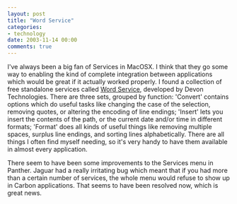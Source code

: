 ```yaml
---
layout: post
title: "Word Service"
categories:
- technology
date: 2003-11-14 00:00
comments: true
---
```


<p>I've always been a big fan of Services in MacOSX. I think that they go some way to enabling the kind of complete integration between applications which would be great if it actually worked properly. I found a collection of free standalone services called <a href="http://www.devon-technologies.com/freeware.php">Word Service</a>, developed by Devon Technologies. There are three sets, grouped by function: 'Convert' contains options which do useful tasks like changing the case of the selection, removing quotes, or altering the encoding of line endings; 'Insert' lets you insert the contents of the path, or the current date and/or time in different formats; 'Format' does all kinds of useful things like removing multiple spaces, surplus line endings, and sorting lines alphabetically. There are all things I often find myself needing, so it's very handy to have them available in almost every application.</p>

<p>There seem to have been some improvements to the Services menu in Panther. Jaguar had a really irritating bug which meant that if you had more than a certain number of services, the whole menu would refuse to show up in Carbon applications. That seems to have been resolved now, which is great news.</p>


